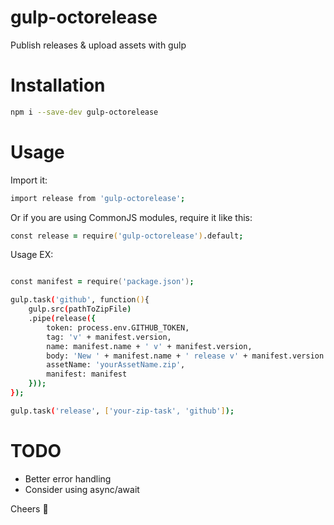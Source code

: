 # gulp-octorelease
Publish releases & upload assets with gulp

# Installation
```zsh
npm i --save-dev gulp-octorelease
```

# Usage

Import it:
```zsh
import release from 'gulp-octorelease';
```

Or if you are using CommonJS modules, require it like this:
```zsh
const release = require('gulp-octorelease').default;
```

Usage EX:
```zsh

const manifest = require('package.json');

gulp.task('github', function(){
	gulp.src(pathToZipFile)
	.pipe(release({
		token: process.env.GITHUB_TOKEN,
		tag: 'v' + manifest.version,
		name: manifest.name + ' v' + manifest.version,
		body: 'New ' + manifest.name + ' release v' + manifest.version + '!',
		assetName: 'yourAssetName.zip',
		manifest: manifest
	}));
});

gulp.task('release', ['your-zip-task', 'github']);

```

# TODO

- Better error handling
- Consider using async/await

Cheers 🤖
